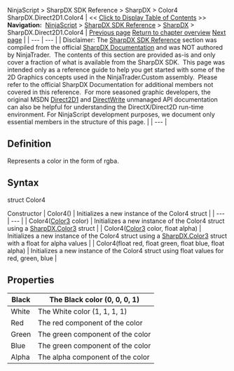 ﻿
NinjaScript > SharpDX SDK Reference > SharpDX > Color4
SharpDX.Direct2D1.Color4
| << [Click to Display Table of Contents](sharpdx_color4.md) >> **Navigation:**     [NinjaScript](ninjascript-1.md) > [SharpDX SDK Reference](sharpdx_sdk_reference-1.md) > [SharpDX](sharpdx-1.md) > SharpDX.Direct2D1.Color4 | [Previous page](sharpdx_color3-1.md) [Return to chapter overview](sharpdx-1.md) [Next page](sharpdx_disposebase-1.md) |
| --- | --- |
| Disclaimer: The [SharpDX SDK Reference](sharpdx_sdk_reference-1.md) section was compiled from the official [SharpDX Documentation](http://sharpdx.org/) and was NOT authored by NinjaTrader.  The contents of this section are provided as-is and only cover a fraction of what is available from the SharpDX SDK.  This page was intended only as a reference guide to help you get started with some of the 2D Graphics concepts used in the NinjaTrader.Custom assembly.  Please refer to the official SharpDX Documentation for additional members not covered in this reference.  For more seasoned graphic developers, the original MSDN [Direct2D1](https://msdn.microsoft.com/en-us/library/windows/desktop/dd370990.aspx) and [DirectWrite](https://msdn.microsoft.com/en-us/library/windows/desktop/dd368038.aspx) unmanaged API documentation can also be helpful for understanding the DirectX/Direct2D run-time environment. For NinjaScript development purposes, we document only essential members in the structure of this page. |
| --- |

## Definition
Represents a color in the form of rgba.
 
## Syntax
struct Color4
   

Constructor
| Color4() | Initializes a new instance of the Color4 struct |
| --- | --- |
| Color4([Color3](sharpdx_color3-1.md) color) | Initializes a new instance of the Color4 struct using a [SharpDX.Color3](sharpdx_color3-1.md) struct |
| Color4([Color3](sharpdx_color3-1.md) color, float alpha) | Initializes a new instance of the Color4 struct using a [SharpDX.Color3](sharpdx_color3-1.md) struct with a float for alpha values |
| Color4(float red, float green, float blue, float alpha) | Initializes a new instance of the Color4 struct using float values for red, green, blue |

## 
## 
## Properties
| Black | The Black color (0, 0, 0, 1) |
| --- | --- |
| White | The White color (1, 1, 1, 1) |
| Red | The red component of the color |
| Green | The green component of the color |
| Blue | The green component of the color |
| Alpha | The alpha component of the color |
